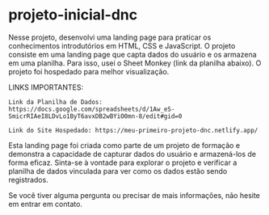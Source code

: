 # projeto-inicial-dnc

Nesse projeto, desenvolvi uma landing page para praticar os conhecimentos introdutórios em HTML, CSS e JavaScript. O projeto consiste em uma landing page que capta dados do usuário e os armazena em uma planilha. Para isso, usei o Sheet Monkey (link da planilha abaixo). O projeto foi hospedado para melhor visualização.

LINKS IMPORTANTES:

    Link da Planilha de Dados: https://docs.google.com/spreadsheets/d/1Aw_eS-SmicrRIAeI8LDvLo1ByT6avxDB2wBYiO0mn-8/edit#gid=0

    Link do Site Hospedado: https://meu-primeiro-projeto-dnc.netlify.app/

Esta landing page foi criada como parte de um projeto de formação e demonstra a capacidade de capturar dados do usuário e armazená-los de forma eficaz. Sinta-se à vontade para explorar o projeto e verificar a planilha de dados vinculada para ver como os dados estão sendo registrados.

Se você tiver alguma pergunta ou precisar de mais informações, não hesite em entrar em contato.
